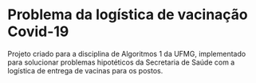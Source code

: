 # Problema da logística de vacinação Covid-19
Projeto criado para a disciplina de Algoritmos 1 da UFMG, implementado para solucionar problemas hipotéticos da Secretaria de Saúde com a logística de entrega de vacinas para os postos.
